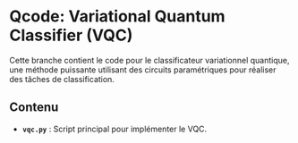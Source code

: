 # Qcode: Variational Quantum Classifier (VQC)

Cette branche contient le code pour le classificateur variationnel quantique, une méthode puissante utilisant des circuits paramétriques pour réaliser des tâches de classification.


## Contenu
- **`vqc.py`** : Script principal pour implémenter le VQC.

